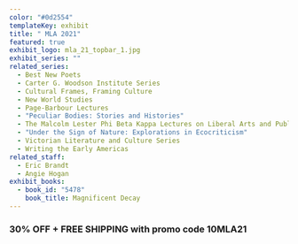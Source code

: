 ```yaml
---
color: "#0d2554"
templateKey: exhibit
title: " MLA 2021"
featured: true
exhibit_logo: mla_21_topbar_1.jpg
exhibit_series: ""
related_series:
  - Best New Poets
  - Carter G. Woodson Institute Series
  - Cultural Frames, Framing Culture
  - New World Studies
  - Page-Barbour Lectures
  - "Peculiar Bodies: Stories and Histories"
  - The Malcolm Lester Phi Beta Kappa Lectures on Liberal Arts and Public Life
  - "Under the Sign of Nature: Explorations in Ecocriticism"
  - Victorian Literature and Culture Series
  - Writing the Early Americas
related_staff:
  - Eric Brandt
  - Angie Hogan
exhibit_books:
  - book_id: "5478"
    book_title: Magnificent Decay
---
```

### 30% OFF + FREE SHIPPING with promo code 10MLA21